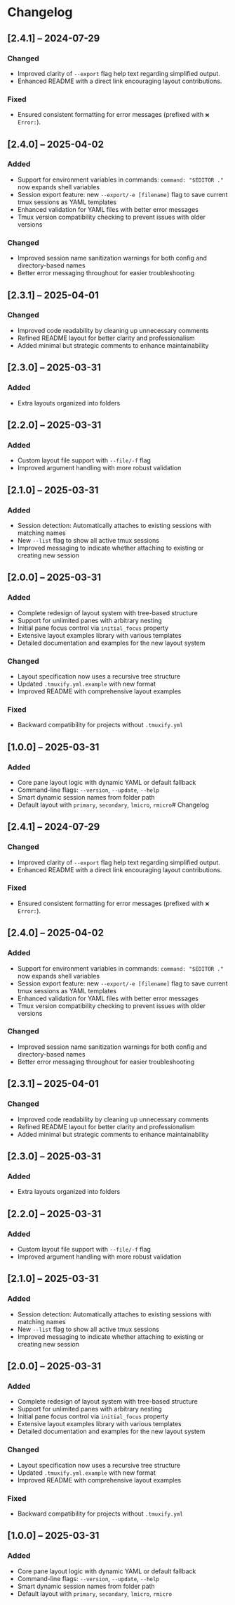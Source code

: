 # Changelog

## [2.4.1] – 2024-07-29

### Changed
- Improved clarity of `--export` flag help text regarding simplified output.
- Enhanced README with a direct link encouraging layout contributions.

### Fixed
- Ensured consistent formatting for error messages (prefixed with `❌ Error:`).

## [2.4.0] – 2025-04-02

### Added
- Support for environment variables in commands: `command: "$EDITOR ."` now expands shell variables
- Session export feature: new `--export/-e [filename]` flag to save current tmux sessions as YAML templates
- Enhanced validation for YAML files with better error messages
- Tmux version compatibility checking to prevent issues with older versions

### Changed
- Improved session name sanitization warnings for both config and directory-based names
- Better error messaging throughout for easier troubleshooting

## [2.3.1] – 2025-04-01

### Changed
- Improved code readability by cleaning up unnecessary comments
- Refined README layout for better clarity and professionalism
- Added minimal but strategic comments to enhance maintainability

## [2.3.0] – 2025-03-31

### Added
- Extra layouts organized into folders

## [2.2.0] – 2025-03-31

### Added
- Custom layout file support with `--file/-f` flag
- Improved argument handling with more robust validation

## [2.1.0] – 2025-03-31

### Added
- Session detection: Automatically attaches to existing sessions with matching names
- New `--list` flag to show all active tmux sessions
- Improved messaging to indicate whether attaching to existing or creating new session

## [2.0.0] – 2025-03-31

### Added
- Complete redesign of layout system with tree-based structure
- Support for unlimited panes with arbitrary nesting
- Initial pane focus control via `initial_focus` property
- Extensive layout examples library with various templates
- Detailed documentation and examples for the new layout system

### Changed
- Layout specification now uses a recursive tree structure
- Updated `.tmuxify.yml.example` with new format
- Improved README with comprehensive layout examples

### Fixed
- Backward compatibility for projects without `.tmuxify.yml`

## [1.0.0] – 2025-03-31

### Added
- Core pane layout logic with dynamic YAML or default fallback
- Command-line flags: `--version`, `--update`, `--help`
- Smart dynamic session names from folder path
- Default layout with `primary`, `secondary`, `lmicro`, `rmicro`# Changelog

## [2.4.1] – 2024-07-29

### Changed
- Improved clarity of `--export` flag help text regarding simplified output.
- Enhanced README with a direct link encouraging layout contributions.

### Fixed
- Ensured consistent formatting for error messages (prefixed with `❌ Error:`).

## [2.4.0] – 2025-04-02

### Added
- Support for environment variables in commands: `command: "$EDITOR ."` now expands shell variables
- Session export feature: new `--export/-e [filename]` flag to save current tmux sessions as YAML templates
- Enhanced validation for YAML files with better error messages
- Tmux version compatibility checking to prevent issues with older versions

### Changed
- Improved session name sanitization warnings for both config and directory-based names
- Better error messaging throughout for easier troubleshooting

## [2.3.1] – 2025-04-01

### Changed
- Improved code readability by cleaning up unnecessary comments
- Refined README layout for better clarity and professionalism
- Added minimal but strategic comments to enhance maintainability

## [2.3.0] – 2025-03-31

### Added
- Extra layouts organized into folders

## [2.2.0] – 2025-03-31

### Added
- Custom layout file support with `--file/-f` flag
- Improved argument handling with more robust validation

## [2.1.0] – 2025-03-31

### Added
- Session detection: Automatically attaches to existing sessions with matching names
- New `--list` flag to show all active tmux sessions
- Improved messaging to indicate whether attaching to existing or creating new session

## [2.0.0] – 2025-03-31

### Added
- Complete redesign of layout system with tree-based structure
- Support for unlimited panes with arbitrary nesting
- Initial pane focus control via `initial_focus` property
- Extensive layout examples library with various templates
- Detailed documentation and examples for the new layout system

### Changed
- Layout specification now uses a recursive tree structure
- Updated `.tmuxify.yml.example` with new format
- Improved README with comprehensive layout examples

### Fixed
- Backward compatibility for projects without `.tmuxify.yml`

## [1.0.0] – 2025-03-31

### Added
- Core pane layout logic with dynamic YAML or default fallback
- Command-line flags: `--version`, `--update`, `--help`
- Smart dynamic session names from folder path
- Default layout with `primary`, `secondary`, `lmicro`, `rmicro`
